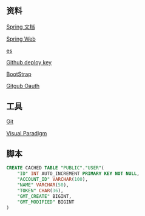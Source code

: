  ## 资料
[Spring 文档](https://spring.io/guides/)

[Spring Web](https://spring.io/guides/gs/serving-web-content/)

[es](https://elasticsearch.cn/explore)

[Github deploy key](https://developer.github.com/v3/guides/cy5030-deploy-keys/#deploy-keys)

[BootStrap](https://v3.bootcss.com/getting-started/)

[Gitgub Oauth](https://developer.github.com/apps/building-oauth-apps/creating-an-oauth-app/)

## 工具
[Git](https://git-scm.com/download)

[Visual Paradigm](https://www.visual-paradigm.com)


## 脚本
```sql
CREATE CACHED TABLE "PUBLIC"."USER"(
    "ID" INT AUTO_INCREMENT PRIMARY KEY NOT NULL,
    "ACCOUNT_ID" VARCHAR(100),
    "NAME" VARCHAR(50),
    "TOKEN" CHAR(36),  
    "GMT_CREATE" BIGINT,
    "GMT_MODIFIED" BIGINT
)
```